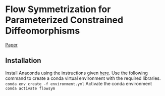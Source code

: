 # Flow Symmetrization for Parameterized Constrained Diffeomorphisms

[Paper](https://arxiv.org/abs/2312.06317)

## Installation

Install Anaconda using the instructions given [here](https://www.anaconda.com/docs/getting-started/anaconda/install). Use the following command to create a conda virtual environment with the required libraries.
`conda env create -f environment.yml`
Activate the conda environment
`conda activate flowsym`
